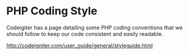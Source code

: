 # PHP Coding Style #

Codeigiter has a page detailing some PHP coding conventions that we should follow to keep our code consistent and easily readable.

http://codeigniter.com/user_guide/general/styleguide.html